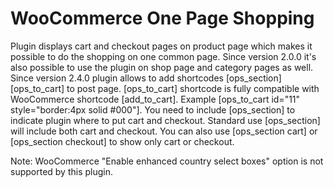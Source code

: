 WooCommerce One Page Shopping
=============================

Plugin displays cart and checkout pages on product page which makes it possible 
to do the shopping on one common page.
Since version 2.0.0 it's also possible to use the plugin on shop page and category
pages as well.
Since version 2.4.0 plugin allows to add shortcodes [ops_section] [ops_to_cart] to post page.
[ops_to_cart] shortcode is fully compatible with WooCommerce shortcode [add_to_cart]. Example [ops_to_cart id="11" style="border:4px solid #000"].
You need to include [ops_section] to indicate plugin where to put cart and checkout. Standard use [ops_section] will include both cart and checkout. 
You can also use [ops_section cart] or [ops_section checkout] to show only cart or checkout.

Note:
WooCommerce "Enable enhanced country select boxes" option is not supported by this plugin.